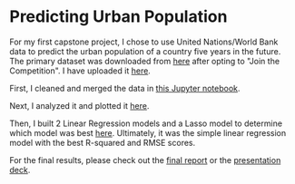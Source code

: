 # Predicting Urban Population
For my first capstone project, I chose to use United Nations/World Bank data to predict the urban population of a country five years in the future. The primary dataset was downloaded from [here](https://www.drivendata.org/competitions/1/united-nations-millennium-development-goals/) after opting to "Join the Competition". I have uploaded it [here](https://github.com/ashtonreed/Springboard/blob/master/Capstone1/TrainingSet.csv).

First, I cleaned and merged the data in [this Jupyter notebook](https://github.com/ashtonreed/Springboard/blob/master/Capstone1/Capstone1_Data_Wrangling.ipynb).

Next, I analyzed it and plotted it [here](https://github.com/ashtonreed/Springboard/blob/master/Capstone1/Capstone1_Storytelling_and_Analysis.ipynb).

Then, I built 2 Linear Regression models and a Lasso model to determine which model was best [here](https://github.com/ashtonreed/Springboard/blob/master/Capstone1/Capstone1_Machine_Learning.ipynb). Ultimately, it was the simple linear regression model with the best R-squared and RMSE scores.

For the final results, please check out the [final report](https://github.com/ashtonreed/Springboard/blob/master/Capstone1/Capstone_Project_1_Final_Report.pdf) or the [presentation deck](https://github.com/ashtonreed/Springboard/blob/master/Capstone1/Predicting_Urban_Population_Presentation.pdf).
